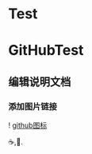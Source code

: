 # Test
GitHubTest
==============
## 编辑说明文档
### 添加图片链接
! [github图标](https://assets-cdn.github.com/images/modules/explore/collections/thumb-github_pages_examples.png)

:coffee:,:pizza:.
